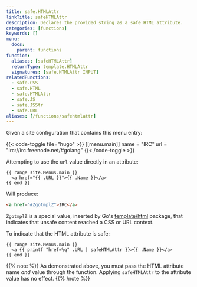 ```yaml
---
title: safe.HTMLAttr
linkTitle: safeHTMLAttr
description: Declares the provided string as a safe HTML attribute.
categories: [functions]
keywords: []
menu:
  docs:
    parent: functions
function:
  aliases: [safeHTMLAttr]
  returnType: template.HTMLAttr
  signatures: [safe.HTMLAttr INPUT]
relatedFunctions:
  - safe.CSS
  - safe.HTML
  - safe.HTMLAttr
  - safe.JS
  - safe.JSStr
  - safe.URL
aliases: [/functions/safehtmlattr]
---
```


Given a site configuration that contains this menu entry:

{{< code-toggle file="hugo" >}}
[[menu.main]]
  name = "IRC"
  url = "irc://irc.freenode.net/#golang"
{{< /code-toggle >}}

Attempting to use the `url` value directly in an attribute:

```go-html-template
{{ range site.Menus.main }}
  <a href="{{ .URL }}">{{ .Name }}</a>
{{ end }}
``` 

Will produce:

```html
<a href="#ZgotmplZ">IRC</a>
```

`ZgotmplZ` is a special value, inserted by Go's [template/html] package, that indicates that unsafe content reached a CSS or URL context.

To indicate that the HTML attribute is safe:

```go-html-template
{{ range site.Menus.main }}
  <a {{ printf "href=%q" .URL | safeHTMLAttr }}>{{ .Name }}</a>
{{ end }}
```

{{% note %}}
As demonstrated above, you must pass the HTML attribute name _and_ value through the function. Applying `safeHTMLAttr` to the attribute value has no effect.
{{% /note %}}

[template/html]: https://pkg.go.dev/html/template
